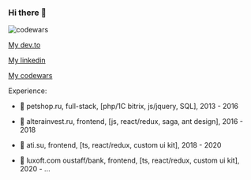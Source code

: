 ### Hi there 👋

![codewars](https://www.codewars.com/users/asksimon/badges/large)

[My dev.to](https://dev.to/asktosimon)

[My linkedin](https://www.linkedin.com/in/andrey-simanovich-3a5439b7/)

[My codewars](https://www.codewars.com/users/asksimon/badges/large)

Experience:

- 🔭 petshop.ru, full-stack, [php/1C bitrix, js/jquery, SQL], 2013 - 2016

- 🔭 alterainvest.ru, frontend, [js, react/redux, saga, ant design], 2016 - 2018

- 🔭 ati.su, frontend, [ts, react/redux, custom ui kit], 2018 - 2020

- 🔭 luxoft.com oustaff/bank, frontend, [ts, react/redux, custom ui kit], 2020 - ...
